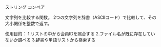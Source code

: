 ストリング コンペア

文字列を比較する関数。
2つの文字列を辞書（ASCIIコード）で比較して、その大小関係を整数で返す。

使用目的：
1.リストの中から会員IDを照合する
2.ファイル名が既に存在していないか調べる
3.辞書や単語リストから検索する



